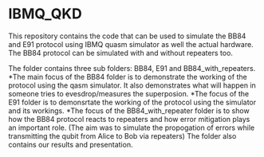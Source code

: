 # IBMQ_QKD
This repository contains the code that can be used to simulate the BB84 and E91 protocol using IBMQ quasm simulator as well the actual hardware. 
The BB84 protocol can be simulated with and without repeaters too.

The folder contains three sub folders: BB84, E91 and BB84_with_repeaters.
*The main focus of the BB84 folder is to demonstrate the working of the protocol using the qasm simulator. It also demonstrates what will happen in someone tries to evesdrop/measures the superposion.
*The focus of the E91 folder is to demonsrtate the working of the protocol using the simulator and its workings.
*The focus of the BB84_with_repeater folder is to show how the BB84 protocol reacts to repeaters and how error mitigation plays an important role. 
(The aim was to simulate the propogation of errors while transmitting the qubit from Alice to Bob via repeaters)
The folder also contains our results and presentation.
